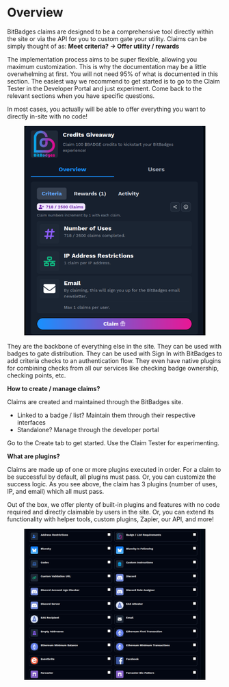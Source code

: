 # Overview

BitBadges claims are designed to be a comprehensive tool directly within the site or via the API for you to custom gate your utility. Claims can be simply thought of as: **Meet criteria? -> Offer utility / rewards**

The implementation process aims to be super flexible, allowing you maximum customization. This is why the documentation may be a little overwhelming at first. You will not need 95% of what is documented in this section. The easiest way we recommend to get started is to go to the Claim Tester in the Developer Portal and just experiment. Come back to the relevant sections when you have specific questions.&#x20;

In most cases, you actually will be able to offer everything you want to directly in-site with no code!

<figure><img src="../../.gitbook/assets/image (185).png" alt=""><figcaption></figcaption></figure>

They are the backbone of everything else in the site. They can be used with badges to gate distribution. They can be used with Sign In with BitBadges to add criteria checks to an authentication flow.  They even have native plugins for combining checks from all our services like checking badge ownership, checking points, etc.

**How to create / manage claims?**

Claims are created and maintained through the BitBadges site.&#x20;

* Linked to a badge / list? Maintain them through their respective interfaces
* Standalone? Manage through the developer portal

Go to the Create tab to get started. Use the Claim Tester for experimenting.

**What are plugins?**

Claims are made up of one or more plugins executed in order. For a claim to be successful by default, all plugins must pass. Or, you can customize the success logic. As you see above, the claim has 3 plugins (number of uses, IP, and email) which all must pass.

Out of the box, we offer plenty of built-in plugins and features with no code required and directly claimable by users in the site. Or, you can extend its functionality with helper tools, custom plugins, Zapier, our API, and more!

<figure><img src="../../.gitbook/assets/image (6).png" alt=""><figcaption></figcaption></figure>

